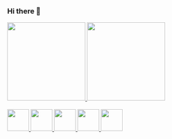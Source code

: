 ### Hi there 👋

<!--
**raphaEsteves/raphaEsteves** is a ✨ _special_ ✨ repository because its `README.md` (this file) appears on your GitHub profile.

Here are some ideas to get you started:

- 🔭 I’m currently working on IN Junior...
- 🌱 I’m currently learning Ruby On Rails...
- 👯 I’m looking to collaborate on...
- 🤔 I’m looking for help with ...
- 💬 Ask me about ...
- 📫 How to reach me: ...
- 😄 Pronouns: ...
- ⚡ Fun fact: ...
-->

<div>
  <a href="https://github.com/raphaEsteves">
  <img height="180em" src="https://github-readme-stats.vercel.app/api?username=raphaEsteves&show_icons=true&theme=dracula&include_all_commits=true&count_private=false">
  <img height="180em" src="https://github-readme-stats.vercel.app/api/top-langs/?username=raphaEsteves&layout=compact&langs_count=7&theme=dracula" >
</div>
  
<div style="display: inline_block"><br>
  
  <img width="50px" src="https://cdn.jsdelivr.net/gh/devicons/devicon/icons/html5/html5-original.svg" />
  <img width="50px" src="https://cdn.jsdelivr.net/gh/devicons/devicon/icons/css3/css3-original.svg" />
  <img width="50px" src="https://cdn.jsdelivr.net/gh/devicons/devicon/icons/javascript/javascript-plain.svg" />
  <img width="50px" src="https://cdn.jsdelivr.net/gh/devicons/devicon/icons/git/git-original.svg" />
  <img width="50px" src="https://cdn.jsdelivr.net/gh/devicons/devicon/icons/ruby/ruby-original.svg" />
        
        
<div>
